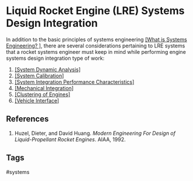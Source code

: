 # Liquid Rocket Engine (LRE) Systems Design Integration 

In addition to the basic principles of systems engineering [\[What is Systems Engineering? \]](../202201080221), there are several considerations pertaining to LRE systems that a rocket systems engineer must  keep in mind while performing engine systems design integration type of work:  

1. [\[System Dynamic Analysis\]](../202202182135)  
2. [\[System Calibration\]](../202202182136)  
3. [\[System Integration Performance Characteristics\]](../202204180449)  
4. [\[Mechanical Integration\]](../202204180448)  
5. [\[Clustering of Engines\]](../202204180448) 
6. [\[Vehicle Interface\]](../202204180446)  

## References
1. Huzel, Dieter, and David Huang. *Modern Engineering For Design of Liquid-Propellant Rocket Engines*. AIAA, 1992. 

## Tags
#systems
